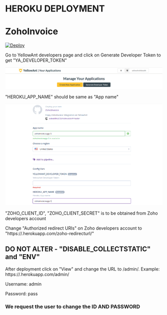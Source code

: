 # HEROKU DEPLOYMENT
# ZohoInvoice
[![Deploy](https://www.herokucdn.com/deploy/button.svg)](https://heroku.com/deploy)

Go to YellowAnt developers page and click on Generate Developer Token to get "YA_DEVELOPER_TOKEN"

![Screenshot](ya_developer.png)

"HEROKU_APP_NAME" should be same as "App name"

![Screenshot](zohoinvoice.png)

"ZOHO_CLIENT_ID", "ZOHO_CLIENT_SECRET" is to be obtained from Zoho developers account

Change "Authorized redirect URIs" on Zoho developers account to "https://<appname>.herokuapp.com/zoho-redirecturl/"

## DO NOT ALTER - "DISABLE_COLLECTSTATIC" and "ENV"

After deployment click on "View" and change the URL to /admin/. Example: https://<app-name>.herokuapp.com/admin/


Username: admin

Password: pass
  
### We request the user to change the ID AND PASSWORD